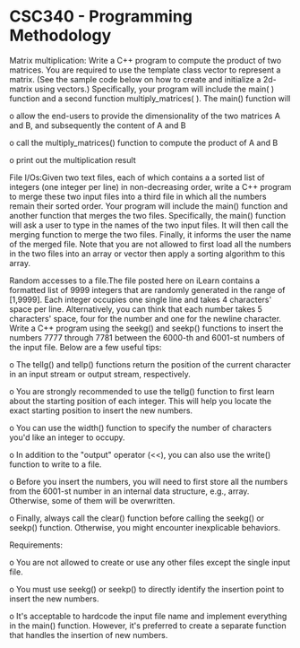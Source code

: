 # CSC340 - Programming Methodology
Matrix multiplication: Write a C++ program to compute the product of two matrices. You are required to use the template class vector to represent a matrix. (See the sample code below on how to create and initialize a 2d-matrix using vectors.) Specifically, your program will include the main( ) function and a second function multiply_matrices( ). The main() function will

o allow the end-users to provide the dimensionality of the two matrices A and B, and subsequently the content of A and B

o call the multiply_matrices() function to compute the product of A and B

o print out the multiplication result

File I/Os:Given two text files, each of which contains a a sorted list of integers (one integer per line) in non-decreasing order, write a C++ program to merge these two input files into a third file in which all the numbers remain their sorted order. Your program will include the main() function and another function that merges the two files. Specifically, the main() function will ask a user to type in the names of the two input files. It will then call the merging function to merge the two files. Finally, it informs the user the name of the merged file. Note that you are not allowed to first load all the numbers in the two files into an array or vector then apply a sorting algorithm to this array.

Random accesses to a file.The file posted here on iLearn contains a formatted list of 9999 integers that are randomly generated in the range of [1,9999]. Each integer occupies one single line and takes 4 characters' space per line. Alternatively, you can think that each number takes 5 characters' space, four for the number and one for the newline character. Write a C++ program using the seekg() and seekp() functions to insert the numbers 7777 through 7781 between the 6000-th and 6001-st numbers of the input file. Below are a few useful tips:

o The tellg() and tellp() functions return the position of the current character in an input stream or output stream, respectively.

o You are strongly recommended to use the tellg() function to first learn about the starting position of each integer. This will help you locate the exact starting position to insert the new numbers.

o You can use the width() function to specify the number of characters you'd like an integer to occupy.

o In addition to the "output" operator (<<), you can also use the write() function to write to a file.

o Before you insert the numbers, you will need to first store all the numbers from the 6001-st number in an internal data structure, e.g., array. Otherwise, some of them will be overwritten.

o Finally, always call the clear() function before calling the seekg() or seekp() function. Otherwise, you might encounter inexplicable behaviors.

Requirements:

o You are not allowed to create or use any other files except the single input file.

o You must use seekg() or seekp() to directly identify the insertion point to insert the new numbers.

o It's acceptable to hardcode the input file name and implement everything in the main() function. However, it's preferred to create a separate function that handles the insertion of new numbers.